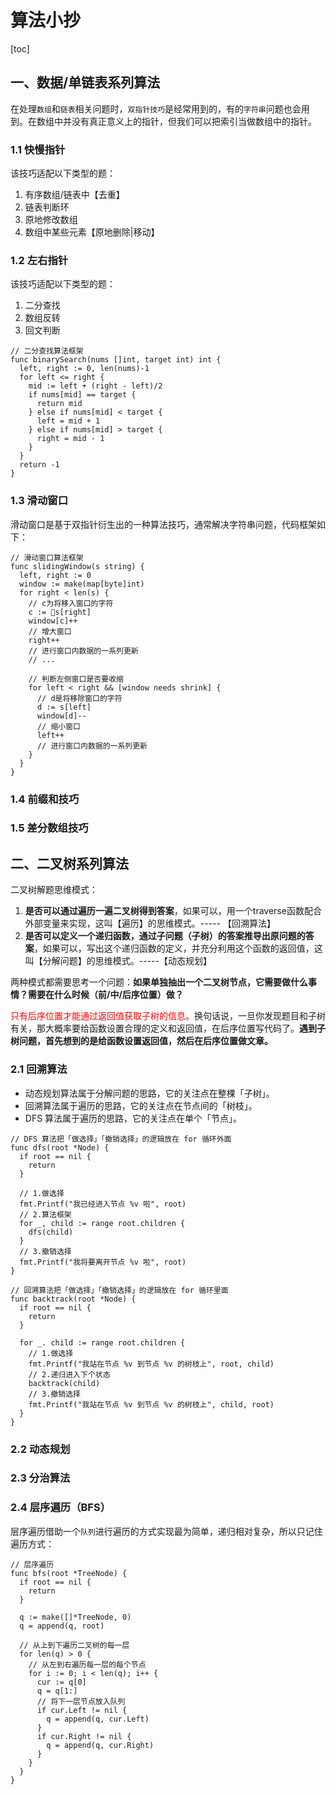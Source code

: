 # 算法小抄

[toc]

## 一、数据/单链表系列算法

在处理`数组`和`链表`相关问题时，`双指针技巧`是经常用到的，有的`字符串`问题也会用到。在数组中并没有真正意义上的指针，但我们可以把索引当做数组中的指针。

### 1.1 快慢指针

该技巧适配以下类型的题：

1. 有序数组/链表中【去重】
2. 链表判断环
3. 原地修改数组
4. 数组中某些元素【原地删除|移动】

### 1.2 左右指针

该技巧适配以下类型的题：

1. 二分查找
2. 数组反转
3. 回文判断

```golang
// 二分查找算法框架
func binarySearch(nums []int, target int) int {
  left, right := 0, len(nums)-1
  for left <= right {
    mid := left + (right - left)/2
    if nums[mid] == target {
      return mid
    } else if nums[mid] < target {
      left = mid + 1
    } else if nums[mid] > target {
      right = mid - 1
    }
  }
  return -1
}
```

### 1.3 滑动窗口

滑动窗口是基于双指针衍生出的一种算法技巧，通常解决字符串问题，代码框架如下：

```golang
// 滑动窗口算法框架
func slidingWindow(s string) {
  left, right := 0
  window := make(map[byte]int)
  for right < len(s) {
    // c为将移入窗口的字符
    c := s[right]
    window[c]++
    // 增大窗口
    right++
    // 进行窗口内数据的一系列更新
    // ...
    
    // 判断左侧窗口是否要收缩
    for left < right && [window needs shrink] {
      // d是将移除窗口的字符
      d := s[left]
      window[d]--
      // 缩小窗口
      left++
      // 进行窗口内数据的一系列更新
    }
  }
}
```

### 1.4 前缀和技巧

### 1.5 差分数组技巧

## 二、二叉树系列算法

二叉树解题思维模式：

1. **是否可以通过遍历一遍二叉树得到答案**，如果可以，用一个traverse函数配合外部变量来实现，这叫【遍历】的思维模式。----- 【回溯算法】
2. **是否可以定义一个递归函数，通过子问题（子树）的答案推导出原问题的答案**，如果可以，写出这个递归函数的定义，并充分利用这个函数的返回值，这叫【分解问题】的思维模式。-----【动态规划】

两种模式都需要思考一个问题：**如果单独抽出一个二叉树节点，它需要做什么事情？需要在什么时候（前/中/后序位置）做？**

<font color='red'>只有后序位置才能通过返回值获取子树的信息。</font>换句话说，一旦你发现题目和子树有关，那大概率要给函数设置合理的定义和返回值，在后序位置写代码了。**遇到子树问题，首先想到的是给函数设置返回值，然后在后序位置做文章。**

### 2.1 回溯算法

- 动态规划算法属于分解问题的思路，它的关注点在整棵「子树」。
- 回溯算法属于遍历的思路，它的关注点在节点间的「树枝」。
- DFS 算法属于遍历的思路，它的关注点在单个「节点」。

```golang
// DFS 算法把「做选择」「撤销选择」的逻辑放在 for 循环外面
func dfs(root *Node) {
  if root == nil {
    return
  }

  // 1.做选择
  fmt.Printf("我已经进入节点 %v 啦", root)
  // 2.算法框架
  for _, child := range root.children {
    dfs(child)
  }
  // 3.撤销选择
  fmt.Printf("我将要离开节点 %v 啦", root)
}

// 回溯算法把「做选择」「撤销选择」的逻辑放在 for 循环里面
func backtrack(root *Node) {
  if root == nil {
    return
  }

  for _. child := range root.children {
    // 1.做选择
    fmt.Printf("我站在节点 %v 到节点 %v 的树枝上", root, child)
    // 2.递归进入下个状态
    backtrack(child)
    // 3.撤销选择
    fmt.Printf("我站在节点 %v 到节点 %v 的树枝上", child, root)
  }
}
```

### 2.2 动态规划

### 2.3 分治算法

### 2.4 层序遍历（BFS）

层序遍历借助一个`队列`进行遍历的方式实现最为简单，递归相对复杂，所以只记住遍历方式：

```golang
// 层序遍历
func bfs(root *TreeNode) {
  if root == nil {
    return
  }

  q := make([]*TreeNode, 0)
  q = append(q, root)

  // 从上到下遍历二叉树的每一层
  for len(q) > 0 {
    // 从左到右遍历每一层的每个节点
    for i := 0; i < len(q); i++ {
      cur := q[0]
      q = q[1:]
      // 将下一层节点放入队列
      if cur.Left != nil {
        q = append(q, cur.Left)
      }
      if cur.Right != nil {
        q = append(q, cur.Right)
      }
    }
  }
}
```
